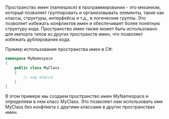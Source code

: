 Пространство имен (namespace) в программировании - это механизм, который позволяет группировать и организовывать элементы, такие как классы, структуры, интерфейсы и т.д., в логические группы. Это позволяет избежать конфликтов имен и обеспечивает более понятную структуру кода. Пространство имен также может быть использовано для импорта типов из других пространств имен, что позволяет избежать дублирования кода.

Пример использования пространства имен в C#:

```csharp
namespace MyNamespace
{
    public class MyClass
    {
        // код класса
    }
}

```

В этом примере мы создаем пространство имен MyNamespace и определяем в нем класс MyClass. Это позволяет нам использовать имя MyClass без конфликта с другими классами в других пространствах имен.